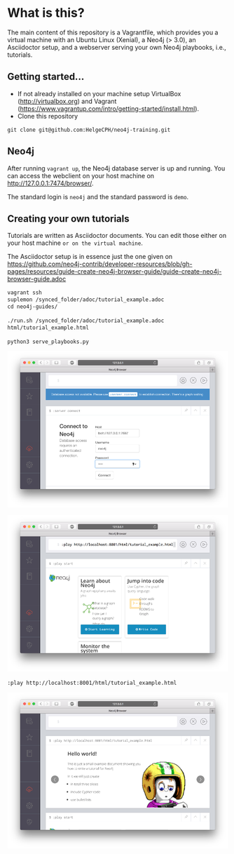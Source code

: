 # What is this?

The main content of this repository is a Vagrantfile, which provides you a virtual machine with an Ubuntu Linux (Xenial), a Neo4j (> 3.0), an Asciidoctor setup, and a webserver serving your own Neo4j playbooks, i.e., tutorials.


## Getting started...

  * If not already installed on your machine setup VirtualBox (http://virtualbox.org) and Vagrant (https://www.vagrantup.com/intro/getting-started/install.html).
  * Clone this repository

```
git clone git@github.com:HelgeCPH/neo4j-training.git
```


## Neo4j


After running `vagrant up`, the Neo4j database server is up and running. You can access the webclient on your host machine on http://127.0.0.1:7474/browser/.

The standard login is `neo4j` and the standard password is `demo`.


## Creating your own tutorials

Tutorials are written as Asciidoctor documents. You can edit those either on your host machine `` or on the virtual machine ``.

The Asciidoctor setup is in essence just the one given on https://github.com/neo4j-contrib/developer-resources/blob/gh-pages/resources/guide-create-neo4j-browser-guide/guide-create-neo4j-browser-guide.adoc

```
vagrant ssh
suplemon /synced_folder/adoc/tutorial_example.adoc
cd neo4j-guides/

./run.sh /synced_folder/adoc/tutorial_example.adoc html/tutorial_example.html

python3 serve_playbooks.py
```


![Neo4j Webclient Login Screenshot](docs/images/login_screen_small.png "Neo4j Webclient Login")



![Play a Tutorial Screenshot](docs/images/start_play_small.png "Play a Tutorial")

```
:play http://localhost:8001/html/tutorial_example.html
```

![Show a Tutorial Screenshot](docs/images/show_tutorial_small.png "Show a Tutorial")


